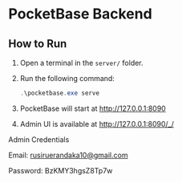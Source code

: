 # PocketBase Backend

## How to Run
1. Open a terminal in the `server/` folder.
2. Run the following command:
   ```powershell
   .\pocketbase.exe serve
   ```

3. PocketBase will start at http://127.0.0.1:8090
4. Admin UI is available at http://127.0.0.1:8090/_/

Admin Credentials

Email: rusiruerandaka10@gmail.com

Password: BzKMY3hgsZ8Tp7w
